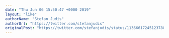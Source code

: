 ```yaml
---
date: "Thu Jun 06 15:50:47 +0000 2019"
layout: "like"
authorName: "Stefan Judis"
authorUrl: "https://twitter.com/stefanjudis"
originalPost: "https://twitter.com/stefanjudis/status/1136661724512378881"
---
```


